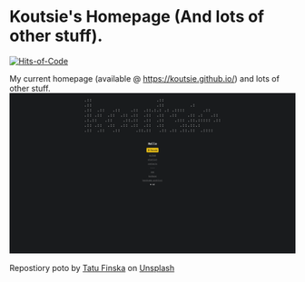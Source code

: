 # Koutsie's Homepage (And lots of other stuff).

[![Hits-of-Code](https://hitsofcode.com/github/koutsie/koutsie.github.io)](https://hitsofcode.com/github/koutsie/koutsie.github.io/view)


My current homepage (available @ https://koutsie.github.io/) and lots of other stuff. <br />
![screenshotofthhepage](screenshot.png)

<span>Repostiory poto by <a href="https://unsplash.com/@tatu234?utm_source=unsplash&amp;utm_medium=referral&amp;utm_content=creditCopyText">Tatu Finska</a> on <a href="https://unsplash.com/s/photos/sauna?utm_source=unsplash&amp;utm_medium=referral&amp;utm_content=creditCopyText">Unsplash</a></span>
